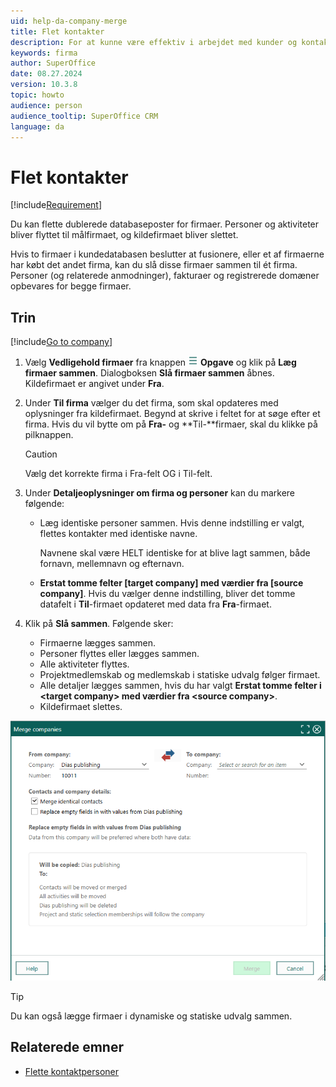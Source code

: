 ```yaml
---
uid: help-da-company-merge
title: Flet kontakter
description: For at kunne være effektiv i arbejdet med kunder og kontakter er det vigtigt at have et miljø uden rod. Det betyder at slette ubrugte virksomheder og kontakter og flette duplikerede virksomheder og kontakter.
keywords: firma
author: SuperOffice
date: 08.27.2024
version: 10.3.8
topic: howto
audience: person
audience_tooltip: SuperOffice CRM
language: da
---
```


# Flet kontakter

[!include[Requirement](../../learn/includes/note-req-manage-entities.md)]

Du kan flette dublerede databaseposter for firmaer. Personer og aktiviteter bliver flyttet til målfirmaet, og kildefirmaet bliver slettet.

Hvis to firmaer i kundedatabasen beslutter at fusionere, eller et af firmaerne har købt det andet firma, kan du slå disse firmaer sammen til ét firma. Personer (og relaterede anmodninger), fakturaer og registrerede domæner opbevares for begge firmaer.

## Trin

[!include[Go to company](../../learn/includes/goto-company.md)]

1. Vælg **Vedligehold firmaer** fra knappen ![ikon][img3] **Opgave** og klik på **Læg firmaer sammen**.
    Dialogboksen **Slå firmaer sammen** åbnes. Kildefirmaet er angivet under **Fra**.

1. Under **Til firma** vælger du det firma, som skal opdateres med oplysninger fra kildefirmaet. Begynd at skrive i feltet for at søge efter et firma. Hvis du vil bytte om på **Fra-** og **Til-**firmaer, skal du klikke på pilknappen.

    > [!CAUTION]
    > Vælg det korrekte firma i Fra-felt OG i Til-felt.

1. Under **Detaljeoplysninger om firma og personer** kan du markere følgende:

    * Læg identiske personer sammen. Hvis denne indstilling er valgt, flettes kontakter med identiske navne.

        Navnene skal være HELT identiske for at blive lagt sammen, både fornavn, mellemnavn og efternavn.

    * **Erstat tomme felter \[target company\] med værdier fra \[source company\]**. Hvis du vælger denne indstilling, bliver det tomme datafelt i **Til**-firmaet opdateret med data fra **Fra**-firmaet.

1. Klik på **Slå sammen**. Følgende sker:

    * Firmaerne lægges sammen.
    * Personer flyttes eller lægges sammen.
    * Alle aktiviteter flyttes.
    * Projektmedlemskab og medlemskab i statiske udvalg følger firmaet.
    * Alle detaljer lægges sammen, hvis du har valgt **Erstat tomme felter i &lt;target company&gt; med værdier fra &lt;source company&gt;**.
    * Kildefirmaet slettes.

![Slå firmaer sammen -screenshot][img4]

> [!TIP]
> Du kan også lægge firmaer i dynamiske og statiske udvalg sammen.

## Relaterede emner

* [Flette kontaktpersoner][2]

<!-- Referenced links -->
[2]: ../../contact/learn/merge-contacts.md

<!-- Referenced images -->
[img3]: ../../../media/icons/btn-menu.png
[img4]: ../../../media/loc/en/company/merge-companies.png

